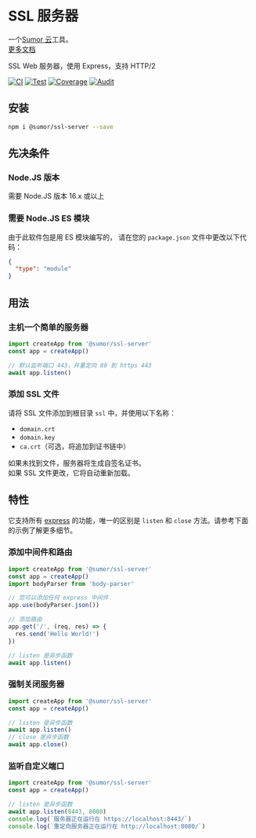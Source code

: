 # SSL 服务器

一个[Sumor 云](https://sumor.cloud)工具。  
[更多文档](https://sumor.cloud/ssl-server)

SSL Web 服务器，使用 Express，支持 HTTP/2

[![CI](https://github.com/sumor-cloud/ssl-server/actions/workflows/ci.yml/badge.svg)](https://github.com/sumor-cloud/ssl-server/actions/workflows/ci.yml)
[![Test](https://github.com/sumor-cloud/ssl-server/actions/workflows/ut.yml/badge.svg)](https://github.com/sumor-cloud/ssl-server/actions/workflows/ut.yml)
[![Coverage](https://github.com/sumor-cloud/ssl-server/actions/workflows/coverage.yml/badge.svg)](https://github.com/sumor-cloud/ssl-server/actions/workflows/coverage.yml)
[![Audit](https://github.com/sumor-cloud/ssl-server/actions/workflows/audit.yml/badge.svg)](https://github.com/sumor-cloud/ssl-server/actions/workflows/audit.yml)

## 安装

```bash
npm i @sumor/ssl-server --save
```

## 先决条件

### Node.JS 版本

需要 Node.JS 版本 16.x 或以上

### 需要 Node.JS ES 模块

由于此软件包是用 ES 模块编写的，
请在您的 `package.json` 文件中更改以下代码：

```json
{
  "type": "module"
}
```

## 用法

### 主机一个简单的服务器

```javascript
import createApp from '@sumor/ssl-server'
const app = createApp()

// 默认监听端口 443，并重定向 80 到 https 443
await app.listen()
```

### 添加 SSL 文件

请将 SSL 文件添加到根目录 `ssl` 中，并使用以下名称：

- `domain.crt`
- `domain.key`
- `ca.crt`（可选，将追加到证书链中）

如果未找到文件，服务器将生成自签名证书。  
如果 SSL 文件更改，它将自动重新加载。

## 特性

它支持所有 [express](https://www.npmjs.com/package/express) 的功能，唯一的区别是 `listen` 和 `close` 方法。请参考下面的示例了解更多细节。

### 添加中间件和路由

```javascript
import createApp from '@sumor/ssl-server'
const app = createApp()
import bodyParser from 'body-parser'

// 您可以添加任何 express 中间件
app.use(bodyParser.json())

// 添加路由
app.get('/', (req, res) => {
  res.send('Hello World!')
})

// listen 是异步函数
await app.listen()
```

### 强制关闭服务器

```javascript
import createApp from '@sumor/ssl-server'
const app = createApp()

// listen 是异步函数
await app.listen()
// close 是异步函数
await app.close()
```

### 监听自定义端口

```javascript
import createApp from '@sumor/ssl-server'
const app = createApp()

// listen 是异步函数
await app.listen(8443, 8080)
console.log(`服务器正在运行在 https://localhost:8443/`)
console.log(`重定向服务器正在运行在 http://localhost:8080/`)
```